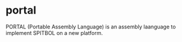 # portal
PORTAL (Portable Assembly Language) is an assembly laanguage to implement SPITBOL on a new platform.
